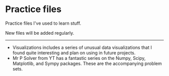 # Practice files

Practice files I've used to learn stuff.

New files will be added regularly.

---

- Visualizations includes a series of unusual data visualizations that I found quite interesting and plan on using in future projects.
- Mr P Solver from YT has a fantastic series on the Numpy, Scipy, Matplotlib, and Sympy packages. These are the accompanying problem sets.
